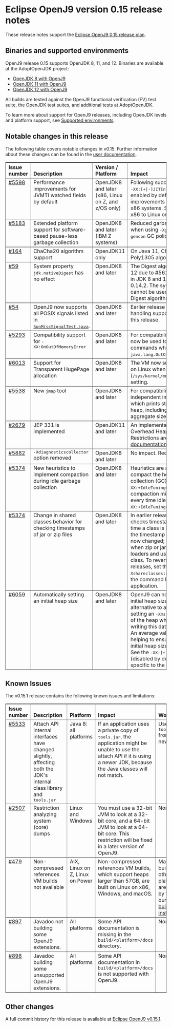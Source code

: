 <!--
* Copyright (c) 2019, 2021 IBM Corp. and others
*
* This program and the accompanying materials are made
* available under the terms of the Eclipse Public License 2.0
* which accompanies this distribution and is available at
* https://www.eclipse.org/legal/epl-2.0/ or the Apache
* License, Version 2.0 which accompanies this distribution and
* is available at https://www.apache.org/licenses/LICENSE-2.0.
*
* This Source Code may also be made available under the
* following Secondary Licenses when the conditions for such
* availability set forth in the Eclipse Public License, v. 2.0
* are satisfied: GNU General Public License, version 2 with
* the GNU Classpath Exception [1] and GNU General Public
* License, version 2 with the OpenJDK Assembly Exception [2].
*
* [1] https://www.gnu.org/software/classpath/license.html
* [2] http://openjdk.java.net/legal/assembly-exception.html
*
* SPDX-License-Identifier: EPL-2.0 OR Apache-2.0 OR GPL-2.0 WITH
* Classpath-exception-2.0 OR LicenseRef-GPL-2.0 WITH Assembly-exception
-->

# Eclipse OpenJ9 version 0.15 release notes

These release notes support the [Eclipse OpenJ9 0.15 release plan](https://projects.eclipse.org/projects/technology.openj9/releases/0.15/plan).

## Binaries and supported environments

OpenJ9 release 0.15 supports OpenJDK 8, 11, and 12. Binaries are available at the AdoptOpenJDK project:

- [OpenJDK 8 with OpenJ9](https://adoptopenjdk.net/archive.html?variant=openjdk8&jvmVariant=openj9)
- [OpenJDK 11 with OpenJ9](https://adoptopenjdk.net/archive.html?variant=openjdk11&jvmVariant=openj9)
- [OpenJDK 12 with OpenJ9](https://adoptopenjdk.net/archive.html?variant=openjdk12&jvmVariant=openj9)

All builds are tested against the OpenJ9 functional verification (FV) test suite, the OpenJDK test suites, and additional tests at AdoptOpenJDK.

To learn more about support for OpenJ9 releases, including OpenJDK levels and platform support, see [Supported environments](https://eclipse.org/openj9/docs/openj9_support/index.html).


## Notable changes in this release

The following table covers notable changes in v0.15. Further information about these changes can be found in the [user documentation](https://www.eclipse.org/openj9/docs/version0.15/).

<table cellpadding="4" cellspacing="0" summary="" width="100%" rules="all" frame="border" border="1"><thead align="left">
<tr valign="bottom">
<th valign="bottom">Issue number</th>
<th valign="bottom">Description</th>
<th valign="bottom">Version / Platform</th>
<th valign="bottom">Impact</th>
</tr>
</thead>
<tbody>

<tr><td valign="top"><a href="https://github.com/eclipse-openj9/openj9/pull/5598">#5598</a></td>
<td valign="top">Performance improvements for JVMTI watched fields by default</td>
<td valign="top">OpenJDK8 and later (x86, Linux on Z, and z/OS only)</td>
<td valign="top">Following successful results, the experimental <tt>-XX:[+|-]JITInlineWatches</tt> option is now enabled by default, providing
performance improvements for JVMTI watched fields on x86 systems. Support is also extended from x86 to Linux on Z, and z/OS. </td>
</tr>

<tr><td valign="top"><a href="https://github.com/eclipse-openj9/openj9/pull/5183">#5183</a></td>
<td valign="top">Extended platform support for software-based pause-less garbage collection</td>
<td valign="top">OpenJDK8 and later (IBM Z systems)</td>
<td valign="top">Reduced garbage collection pause times when using <tt>-Xgc:concurrentScavenge</tt> with the <tt>gencon</tt> GC policy for Linux on Z systems. </td>
</tr>

<tr><td valign="top"><a href="https://github.com/ibmruntimes/openj9-openjdk-jdk11/pull/164">#164</a></td>
<td valign="top">ChaCha20 algorithm support </td>
<td valign="top">OpenJDK11 only</td>
<td valign="top">On Java 11, ChaCha20 and ChaCha20-Poly1305 algorithms can now use OpenSSL. </td>
</tr>

<tr><td valign="top"><a href="https://github.com/ibmruntimes/openj9-openjdk-jdk12/pull/59">#59</a></td>
<td valign="top">System property <tt>jdk.nativeDigest</tt> has no effect</td>
<td valign="top">OpenJDK8 and later</td>
<td valign="top">The Digest algorithm is now disabled for JDK 12 due to <a href="https://github.com/eclipse-openj9/openj9/issues/5611">#5611</a>. The algorithm was disabled in JDK 8 and 11 in Eclipse OpenJ9 release 0.14.2. The system property <tt>jdk.nativeDigest</tt> cannot be used to enable the use of the Digest algorithm with OpenSSL. </td>
</tr>

<tr><td valign="top"><a href="https://github.com/eclipse-openj9/openj9/issues/54">#54</a></td>
<td valign="top">OpenJ9 now supports all POSIX signals listed in <a href="https://github.com/ibmruntimes/openj9-openjdk-jdk/blob/openj9/test/jdk/sun/misc/SunMiscSignalTest.java"><tt>SunMiscSignalTest.java</tt></a>.</td>
<td valign="top">OpenJDK8 and later</td>
<td valign="top">Earlier release notes reported gaps in signal handling support, which are now resolved in this release. </td>
</tr>

<tr><td valign="top"><a href="https://github.com/eclipse-openj9/openj9/pull/5239">#5293</a></td>
<td valign="top">Compatibility support for <tt>-XX:OnOutOfMemoryError</tt></td>
<td valign="top">OpenJDK8 and later</td>
<td valign="top">For compatibility with HotSpot, this option can now be used to run a command or list of commands when a
<tt>java.lang.OutOfMemoryError</tt> exception occurs. </td>
</tr>

<tr><td valign="top"><a href="https://github.com/eclipse-openj9/openj9/pull/6013">#6013</a></td>
<td valign="top">Support for Transparent HugePage allocation</td>
<td valign="top">OpenJDK8 and later</td>
<td valign="top">The VM now supports Transparent HugePage on Linux when you use the <tt>madvise</tt> (<tt>/sys/kernel/mm/transparent_hugepage/enabled</tt>) setting. </td>
</tr>

<tr><td valign="top"><a href="https://github.com/eclipse-openj9/openj9/pull/5538">#5538</a></td>
<td valign="top">New <tt>jmap</tt> tool</td>
<td valign="top">OpenJDK8 and later</td>
<td valign="top">For compatibility, OpenJ9 includes an independent implementation of the <tt>jmap</tt> tool, which
prints statistics about classes on the heap, including number of objects and aggregate size.</td>
</tr>

<tr><td valign="top"><a href="https://github.com/eclipse-openj9/openj9/pull/2679">#2679</a></td>
<td valign="top">JEP 331 is implemented</td>
<td valign="top">OpenJDK11 and later</td>
<td valign="top">An implementation of <a href="http://openjdk.java.net/jeps/331">JEP 331</a> (Low-Overhead Heap Profiling) is now available. Restrictions are detailed in the <a href="https://www.eclipse.org/openj9/docs/version0.15/">user documentation</a>. </td>
</tr>

<tr><td valign="top"><a href="https://github.com/eclipse-openj9/openj9/pull/5882">#5882</a></td>
<td valign="top"><tt>-Xdiagnosticscollector</tt> option removed</td>
<td valign="top">OpenJDK8 and later</td>
<td valign="top">No impact. Redundant option removed.</td>
</tr>

<tr><td valign="top"><a href="https://github.com/eclipse-openj9/openj9/issues/5374">#5374</a></td>
<td valign="top">New heuristics to implement compaction during idle garbage collection</td>
<td valign="top">OpenJDK8 and later</td>
<td valign="top">Heuristics are added to automatically compact the heap during idle garbage collection (GC) processing. Therefore, if
<tt>-XX:+IdleTuningGCOnIdle</tt> is enabled, compaction might occur. To force compaction every time idle GC operations take place,
<tt>-XX:+IdleTuningCompactOnIdle</tt> must be enabled. </td>
</tr>

<tr><td valign="top"><a href="https://github.com/eclipse-openj9/openj9/issues/5374">#5374</a></td>
<td valign="top">Change in shared classes behavior for checking timestamps of jar or zip files</td>
<td valign="top">OpenJDK8 and later</td>
<td valign="top">In earlier releases, the shared classes cache checks timestamps of jar or zip files every time a class is loaded and reloads a class if the timestamp has changed. This behavior is now changed; timestamps are checked only when zip or jar files are added to class loaders and used for the first time to look for a class.
To revert to the behavior of earlier releases, set the <tt>-Xshareclasses:checkURLTimestamps</tt> option on the command line when you start your application. </td>
</tr>

<tr><td valign="top"><a href="https://github.com/eclipse-openj9/openj9/issues/6059">#6059</a></td>
<td valign="top">Automatically setting an initial heap size</td>
<td valign="top">OpenJDK8 and later</td>
<td valign="top">OpenJ9 can now learn and set an appropriate initial heap size for an application as an alternative to a user manually sizing and setting an <tt>-Xms</tt> value. The VM records the size of the heap when startup processing ends, writing this data to the shared classes cache. An average value is set over a few restarts, helping to ensure that the value used for the initial heap size is as accurate as possible. See the <tt>-XX:[+|-]useGCStartupHints</tt> option (disabled by default). The hint
recorded is specific to the application command line.</td>
</tr>

</table>


## Known Issues

The v0.15.1 release contains the following known issues and limitations:

<table cellpadding="4" cellspacing="0" summary="" width="100%" rules="all" frame="border" border="1">
<thead align="left">
<tr valign="bottom">
<th valign="bottom">Issue number</th>
<th valign="bottom">Description</th>
<th valign="bottom">Platform</th>
<th valign="bottom">Impact</th>
<th valign="bottom">Workaround</th>
</tr>
</thead>
<tbody>

<tr><td valign="top"><a href="https://github.com/eclipse-openj9/openj9/issues/5533">#5533</a></td>
<td valign="top">Attach API internal interfaces have changed slightly, affecting both the JDK's internal class library and <tt>tools.jar</tt></td>
<td valign="top">Java 8: all platforms</td>
<td valign="top">If an application uses a private copy of <tt>tools.jar</tt>, the application might be unable to use the attach API if it is using a newer JDK, because the Java classes will not match.</td>
<td valign="top">Use the <tt>tools.jar</tt> from the newer JDK.</td>
</tr>

<tr><td valign="top"><a href="https://github.com/eclipse-openj9/openj9/issues/2507">#2507</a></td>
<td valign="top">Restriction analyzing system (core) dumps</td>
<td valign="top">Linux and Windows</td>
<td valign="top">You must use a 32-bit JVM to look at a 32-bit core, and a 64-bit JVM to look at a 64-bit core. This restriction will be fixed in a later version of OpenJ9.</td>
<td valign="top">None</td>
</tr>

<tr><td valign="top"><a href="https://github.com/eclipse-openj9/openj9/issues/479">#479</a></td>
<td valign="top">Non-compressed references VM builds not available</td>
<td valign="top">AIX, Linux on Z, Linux on Power</td>
<td valign="top">Non-compressed references VM builds, which support heaps larger than 57GB, are built on Linux on x86, Windows, and macOS. </td>
<td valign="top">Manual builds on other platforms are possible by following our <a href="https://github.com/eclipse-openj9/openj9/blob/master/buildenv/Build_Instructions_V8.md">detailed build instructions</a>.</td>
</tr>

<tr><td valign="top"><a href="https://github.com/eclipse-openj9/openj9/issues/897">#897</a></td>
<td valign="top">Javadoc not building some OpenJ9 extensions.</td>
<td valign="top">All platforms</td>
<td valign="top">Some API documentation is missing in the <code>build/&lt;platform&gt;/docs</code> directory.</td>
<td valign="top">None</td>
</tr>

<tr><td valign="top"><a href="https://github.com/eclipse-openj9/openj9/issues/898">#898</a></td>
<td valign="top">Javadoc building some unsupported OpenJ9 extensions.</td>
<td valign="top">All platforms</td>
<td valign="top">Some API documentation in <code>build/&lt;platform&gt;/docs</code> is not supported with OpenJ9.</td>
<td valign="top">None</td>
</tr>

</tbody>
</table>


## Other changes

A full commit history for this release is available at [Eclipse OpenJ9 v0.15.1](https://github.com/eclipse-openj9/openj9/releases/tag/openj9-0.15.1).

